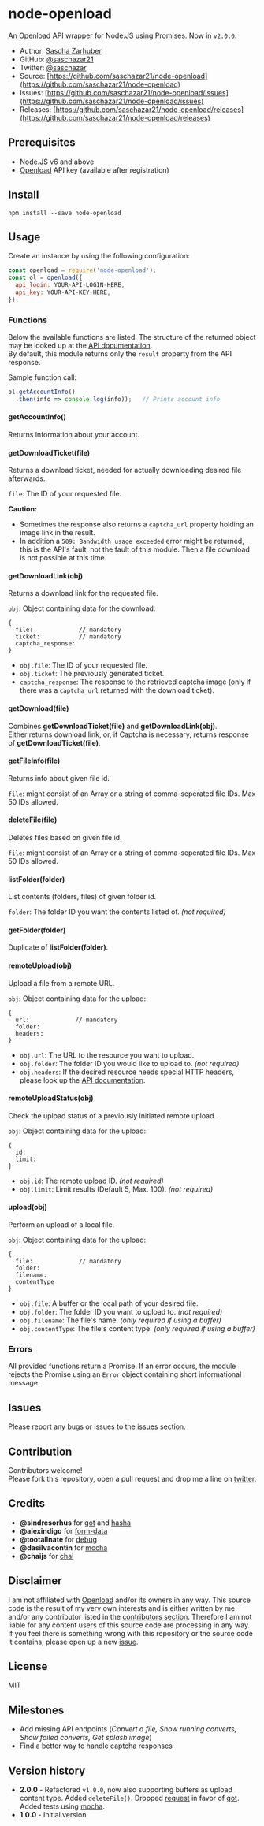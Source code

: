 # node-openload
An [Openload](https://openload.co) API wrapper for Node.JS using Promises. Now in `v2.0.0`.

* Author: [Sascha Zarhuber](https://sascha.work)
* GitHub: [@saschazar21](https://github.com/saschazar21)
* Twitter: [@saschazar](https://twitter.com/saschazar)
* Source: [https://github.com/saschazar21/node-openload](https://github.com/saschazar21/node-openload)
* Issues: [https://github.com/saschazar21/node-openload/issues](https://github.com/saschazar21/node-openload/issues)
* Releases: [https://github.com/saschazar21/node-openload/releases](https://github.com/saschazar21/node-openload/releases)

## Prerequisites
* [Node.JS](https://nodejs.org) v6 and above
* [Openload](https://openload.co) API key (available after registration)

## Install
`npm install --save node-openload`

## Usage
Create an instance by using the following configuration:
```js
const openload = require('node-openload');
const ol = openload({
  api_login: YOUR-API-LOGIN-HERE,
  api_key: YOUR-API-KEY-HERE,
});
```

### Functions
Below the available functions are listed. The structure of the returned object may be looked up at the [API documentation](https://openload.co/api).  
By default, this module returns only the `result` property from the API response.

Sample function call:
```js
ol.getAccountInfo()
  .then(info => console.log(info));   // Prints account info
```

#### getAccountInfo()
Returns information about your account.

#### getDownloadTicket(file)
Returns a download ticket, needed for actually downloading desired file afterwards.

`file`: The ID of your requested file.

**Caution:**  
* Sometimes the response also returns a `captcha_url` property holding an image link in the result.  
* In addition a `509: Bandwidth usage exceeded` error might be returned, this is the API's fault, not the fault of this module. Then a file download is not possible at this time.

#### getDownloadLink(obj)
Returns a download link for the requested file.

`obj`: Object containing data for the download:
```
{
  file:             // mandatory
  ticket:           // mandatory
  captcha_response:
}
```
* `obj.file`: The ID of your requested file.
* `obj.ticket`: The previously generated ticket.
* `captcha_response`: The response to the retrieved captcha image (only if there was a `captcha_url` returned with the download ticket).

#### getDownload(file)
Combines **getDownloadTicket(file)** and **getDownloadLink(obj)**.  
Either returns download link, or, if Captcha is necessary, returns response of **getDownloadTicket(file)**.

#### getFileInfo(file)
Returns info about given file id.

`file`: might consist of an Array or a string of comma-seperated file IDs. Max 50 IDs allowed.

#### deleteFile(file)
Deletes files based on given file id.

`file`: might consist of an Array or a string of comma-seperated file IDs. Max 50 IDs allowed.

#### listFolder(folder)
List contents (folders, files) of given folder id.

`folder`: The folder ID you want the contents listed of. *(not required)*

#### getFolder(folder)
Duplicate of **listFolder(folder)**.

#### remoteUpload(obj)  
Upload a file from a remote URL.

`obj`: Object containing data for the upload:
```
{
  url:             // mandatory
  folder:
  headers:
}
```
* `obj.url`: The URL to the resource you want to upload.
* `obj.folder`: The folder ID you would like to upload to. *(not required)*
* `obj.headers`: If the desired resource needs special HTTP headers, please look up the [API documentation](https://openload.co/api).

#### remoteUploadStatus(obj)
Check the upload status of a previously initiated remote upload.

`obj`: Object containing data for the upload:
```
{
  id:
  limit:
}
```
* `obj.id`: The remote upload ID. *(not required)*
* `obj.limit`: Limit results (Default 5, Max. 100). *(not required)*

#### upload(obj)
Perform an upload of a local file.

`obj`: Object containing data for the upload:
```
{
  file:             // mandatory
  folder:
  filename:
  contentType
}
```
* `obj.file`: A buffer or the local path of your desired file.
* `obj.folder`: The folder ID you want to upload to. *(not required)*
* `obj.filename`: The file's name. *(only required if using a buffer)*
* `obj.contentType`: The file's content type. *(only required if using a buffer)*


### Errors

All provided functions return a Promise. If an error occurs, the module rejects the Promise using an `Error` object containing short informational message.


## Issues
Please report any bugs or issues to the [issues](https://github.com/saschazar21/node-openload/issues) section.

## Contribution
Contributors welcome!  
Please fork this repository, open a pull request and drop me a line on [twitter](https://twitter.com/saschazar/).

## Credits
* **@sindresorhus** for [got](https://github.com/sindresorhus/got) and [hasha](https://github.com/sindresorhus/hasha)
* **@alexindigo** for [form-data](https://github.com/form-data/form-data)
* **@tootallnate** for [debug](https://github.com/visionmedia/debug)
* **@dasilvacontin** for [mocha](https://github.com/mochajs/mocha)
* **@chaijs** for [chai](https://github.com/chaijs/chai)

## Disclaimer
I am not affiliated with [Openload](https://openload.co/) and/or its owners in any way. This source code is the result of my very own interests and is either written by me and/or any contributor listed in the [contributors section](https://github.com/saschazar21/node-openload/graphs/contributors). Therefore I am not liable for any content users of this source code are processing in any way.  
If you feel there is something wrong with this repository or the source code it contains, please open up a new [issue](https://github.com/saschazar21/node-openload/issues).

## License
MIT

## Milestones
* Add missing API endpoints (*Convert a file, Show running converts, Show failed converts, Get splash image*)
* Find a better way to handle captcha responses

## Version history
* **2.0.0** - Refactored `v1.0.0`, now also supporting buffers as upload content type. Added `deleteFile()`. Dropped [request](https://www.npmjs.com/package/request) in favor of [got](https://github.com/sindresorhus/got). Added tests using [mocha](http://mochajs.org/).
* **1.0.0** - Initial version
